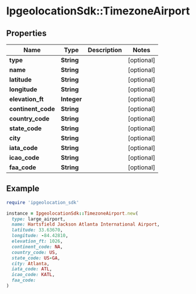 # IpgeolocationSdk::TimezoneAirport

## Properties

| Name | Type | Description | Notes |
| ---- | ---- | ----------- | ----- |
| **type** | **String** |  | [optional] |
| **name** | **String** |  | [optional] |
| **latitude** | **String** |  | [optional] |
| **longitude** | **String** |  | [optional] |
| **elevation_ft** | **Integer** |  | [optional] |
| **continent_code** | **String** |  | [optional] |
| **country_code** | **String** |  | [optional] |
| **state_code** | **String** |  | [optional] |
| **city** | **String** |  | [optional] |
| **iata_code** | **String** |  | [optional] |
| **icao_code** | **String** |  | [optional] |
| **faa_code** | **String** |  | [optional] |

## Example

```ruby
require 'ipgeolocation_sdk'

instance = IpgeolocationSdk::TimezoneAirport.new(
  type: large_airport,
  name: Hartsfield Jackson Atlanta International Airport,
  latitude: 33.63670,
  longitude: -84.42810,
  elevation_ft: 1026,
  continent_code: NA,
  country_code: US,
  state_code: US-GA,
  city: Atlanta,
  iata_code: ATL,
  icao_code: KATL,
  faa_code: 
)
```

